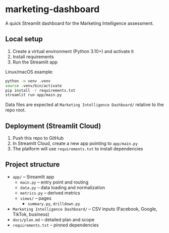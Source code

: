 # marketing-dashboard

A quick Streamlit dashboard for the Marketing Intelligence assessment.

## Local setup

1) Create a virtual environment (Python 3.10+) and activate it
2) Install requirements
3) Run the Streamlit app

Linux/macOS example:

```bash
python -m venv .venv
source .venv/bin/activate
pip install -r requirements.txt
streamlit run app/main.py
```

Data files are expected at `Marketing Intelligence Dashboard/` relative to the repo root.

## Deployment (Streamlit Cloud)

1) Push this repo to GitHub
2) In Streamlit Cloud, create a new app pointing to `app/main.py`
3) The platform will use `requirements.txt` to install dependencies

## Project structure

- `app/` – Streamlit app
	- `main.py` – entry point and routing
	- `data.py` – data loading and normalization
	- `metrics.py` – derived metrics
	- `views/` – pages
		- `summary.py`, `drilldown.py`
- `Marketing Intelligence Dashboard/` – CSV inputs (Facebook, Google, TikTok, business)
- `docs/plan.md` – detailed plan and scope
- `requirements.txt` – pinned dependencies